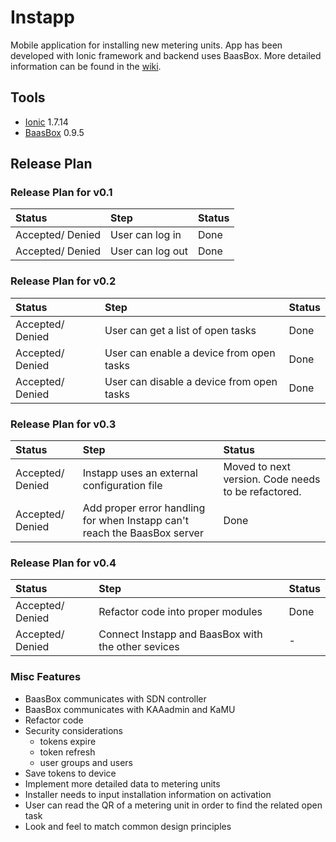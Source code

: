 # Instapp

Mobile application for installing new metering units. App has been developed with Ionic framework and backend uses BaasBox. More detailed information can be found in the [wiki](https://github.com/IoTitude/Instapp/wiki).

## Tools

- [Ionic](http://ionicframework.com/) 1.7.14
- [BaasBox](http://www.baasbox.com/) 0.9.5

## Release Plan

### Release Plan for v0.1

| Status | Step | Status |
|:----|:----|:----|
| Accepted/ Denied | User can log in | Done |
| Accepted/ Denied | User can log out | Done |

### Release Plan for v0.2

| Status | Step | Status |
|:----|:----|:----|
| Accepted/ Denied | User can get a list of open tasks | Done |
| Accepted/ Denied | User can enable a device from open tasks | Done |
| Accepted/ Denied | User can disable a device from open tasks | Done |

### Release Plan for v0.3

| Status | Step | Status |
|:----|:----|:----|
| Accepted/ Denied | Instapp uses an external configuration file | Moved to next version. Code needs to be refactored. |
| Accepted/ Denied | Add proper error handling for when Instapp can't reach the BaasBox server | Done |

### Release Plan for v0.4

| Status | Step | Status |
|:----|:----|:----|
| Accepted/ Denied | Refactor code into proper modules | Done |
| Accepted/ Denied | Connect Instapp and BaasBox with the other sevices | - |

### Misc Features

- BaasBox communicates with SDN controller
- BaasBox communicates with KAAadmin and KaMU
- Refactor code
- Security considerations
  - tokens expire
  - token refresh
  - user groups and users
- Save tokens to device
- Implement more detailed data to metering units
- Installer needs to input installation information on activation
- User can read the QR of a metering unit in order to find the related open task
- Look and feel to match common design principles

